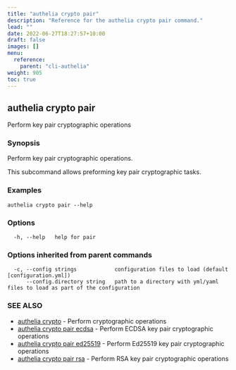 ```yaml
---
title: "authelia crypto pair"
description: "Reference for the authelia crypto pair command."
lead: ""
date: 2022-06-27T18:27:57+10:00
draft: false
images: []
menu:
  reference:
    parent: "cli-authelia"
weight: 905
toc: true
---
```


## authelia crypto pair

Perform key pair cryptographic operations

### Synopsis

Perform key pair cryptographic operations.

This subcommand allows preforming key pair cryptographic tasks.

### Examples

```
authelia crypto pair --help
```

### Options

```
  -h, --help   help for pair
```

### Options inherited from parent commands

```
  -c, --config strings            configuration files to load (default [configuration.yml])
      --config.directory string   path to a directory with yml/yaml files to load as part of the configuration
```

### SEE ALSO

* [authelia crypto](authelia_crypto.md)	 - Perform cryptographic operations
* [authelia crypto pair ecdsa](authelia_crypto_pair_ecdsa.md)	 - Perform ECDSA key pair cryptographic operations
* [authelia crypto pair ed25519](authelia_crypto_pair_ed25519.md)	 - Perform Ed25519 key pair cryptographic operations
* [authelia crypto pair rsa](authelia_crypto_pair_rsa.md)	 - Perform RSA key pair cryptographic operations

